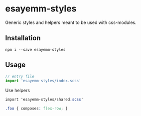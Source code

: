 # esayemm-styles

Generic styles and helpers meant to be used with css-modules.

## Installation

```
npm i --save esayemm-styles
```

## Usage

```js
// entry file
import 'esayemm-styles/index.scss'
```

Use helpers

```css
import 'esayemm-styles/shared.scss'

.foo { composes: flex-row; }
```